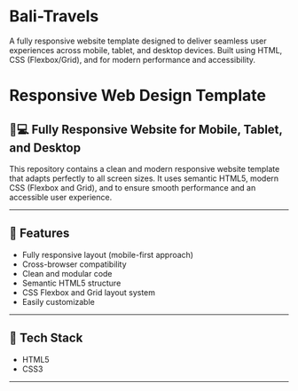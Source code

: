 # Bali-Travels
A fully responsive website template designed to deliver seamless user experiences across mobile, tablet, and desktop devices. Built using HTML, CSS (Flexbox/Grid), and for modern performance and accessibility.

# Responsive Web Design Template

## 📱💻 Fully Responsive Website for Mobile, Tablet, and Desktop

This repository contains a clean and modern responsive website template that adapts perfectly to all screen sizes. It uses semantic HTML5, modern CSS (Flexbox and Grid), and to ensure smooth performance and an accessible user experience.

---

## 🚀 Features

- Fully responsive layout (mobile-first approach)
- Cross-browser compatibility
- Clean and modular code
- Semantic HTML5 structure
- CSS Flexbox and Grid layout system
- Easily customizable

---

## 🔧 Tech Stack

- HTML5
- CSS3

---

